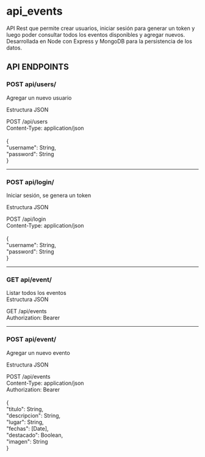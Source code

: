 # api_events<br/>
API Rest que permite crear usuarios, iniciar sesión para generar un token y luego poder consultar todos los eventos disponibles y agregar nuevos. Desarrollada en Node con Express y MongoDB para la persistencia de los datos.

## API ENDPOINTS
### POST api/users/

Agregar un nuevo usuario

Estructura JSON<br/>

POST /api/users <br/>
Content-Type: application/json <br/>
<br/>
{<br/>
  "username": String,<br/>
  "password": String<br/>
}<br/>

--- 

### POST api/login/

Iniciar sesión, se genera un token

Estructura JSON<br/>

POST /api/login <br/>
Content-Type: application/json<br/>
<br/>
{<br/>
  "username": String,<br/>
  "password": String<br/>
}<br/>

---

### GET api/event/

Listar todos los eventos
<br/>
Estructura JSON  <token> <br/>

GET /api/events<br/> 
Authorization: Bearer <token> <br/>
  
---

### POST api/event/

Agregar un nuevo evento

Estructura JSON<br/>

POST /api/events<br/> 
Content-Type: application/json<br/>
Authorization: Bearer <token><br/>
<br/>
{<br/>
"titulo": String,<br/> 
"descripcion": String,<br/> 
"lugar": String,<br/> 
"fechas": [Date],<br/> 
"destacado": Boolean,<br/> 
"imagen": String<br/>
}
